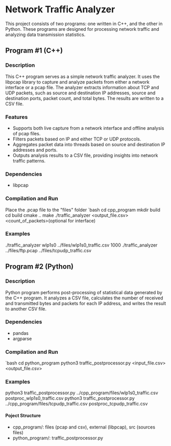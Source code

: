 # Network Traffic Analyzer

This project consists of two programs: one written in C++, and the other in Python. These programs are designed for processing network traffic and analyzing data transmission statistics.

## Program #1 (C++)

### Description
This C++ program serves as a simple network traffic analyzer. It uses the libpcap library to capture and analyze packets from either a network interface or a pcap file. The analyzer extracts information about TCP and UDP packets, such as source and destination IP addresses, source and destination ports, packet count, and total bytes. The results are written to a CSV file.

### Features
- Supports both live capture from a network interface and offline analysis of pcap files.
- Filters packets based on IP and either TCP or UDP protocols.
- Aggregates packet data into threads based on source and destination IP addresses and ports.
- Outputs analysis results to a CSV file, providing insights into network traffic patterns.

### Dependencies
- libpcap

### Compilation and Run
Place the .pcap file to the "files" folder
`bash
cd cpp_program
mkdir build
cd build
cmake ..
make
./traffic_analyzer <source> <output_file.csv> <count_of_packets>(optional for interface)

### Examples
./traffic_analyzer wlp1s0 ../files/wlp1s0_traffic.csv 1000
./traffic_analyzer ../files/ftp.pcap ../files/tcpudp_traffic.csv 

## Program #2 (Python)

### Description
Python program performs post-processing of statistical data generated by the C++ program. It analyzes a CSV file, calculates the number of received and transmitted bytes and packets for each IP address, and writes the result to another CSV file.

### Dependencies
- pandas
- argparse

### Compilation and Run
`bash
cd python_program
python3 traffic_postprocessor.py <input_file.csv> <output_file.csv>

### Examples
python3 traffic_postprocessor.py ../cpp_program/files/wlp1s0_traffic.csv postproc_wlp1s0_traffic.csv
python3 traffic_postprocessor.py ../cpp_program/files/tcpudp_traffic.csv postproc_tcpudp_traffic.csv

#### Poject Structure
- cpp_program/: files (pcap and csv), external (libpcap), src (sources files)
- python_program/: traffic_postprocessor.py
